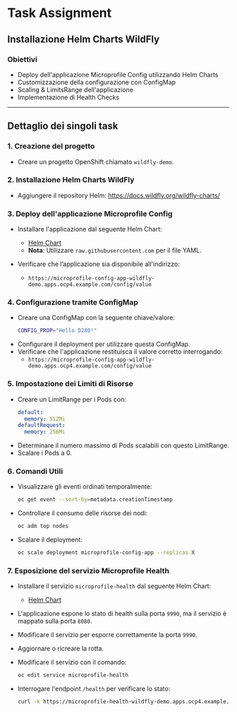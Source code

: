 # Task Assignment

## Installazione Helm Charts WildFly

### Obiettivi
- Deploy dell'applicazione Microprofile Config utilizzando Helm Charts
- Customizzazione della configurazione con ConfigMap
- Scaling & LimitsRange dell'applicazione
- Implementazione di Health Checks

---

## Dettaglio dei singoli task

### 1. Creazione del progetto
- Creare un progetto OpenShift chiamato `wildfly-demo`.

### 2. Installazione Helm Charts WildFly
- Aggiungere il repository Helm: https://docs.wildfly.org/wildfly-charts/

### 3. Deploy dell'applicazione Microprofile Config
- Installare l'applicazione dal seguente Helm Chart:
  - [Helm Chart](https://github.com/wildfly/quickstart/blob/main/microprofile-config/charts/helm.yaml)  
  - **Nota**: Utilizzare `raw.githubusercontent.com` per il file YAML.

- Verificare che l’applicazione sia disponibile all'indirizzo:
  - `https://microprofile-config-app-wildfly-demo.apps.ocp4.example.com/config/value`

### 4. Configurazione tramite ConfigMap
- Creare una ConfigMap con la seguente chiave/valore:
  ```bash
  CONFIG_PROP="Hello D280!"
  ```
- Configurare il deployment per utilizzare questa ConfigMap.
- Verificare che l'applicazione restituisca il valore corretto interrogando:
  - `https://microprofile-config-app-wildfly-demo.apps.ocp4.example.com/config/value`

### 5. Impostazione dei Limiti di Risorse
- Creare un LimitRange per i Pods con:
  ```yaml
  default:
    memory: 512Mi
  defaultRequest:
    memory: 256Mi
  ```
- Determinare il numero massimo di Pods scalabili con questo LimitRange.
- Scalare i Pods a 0.

### 6. Comandi Utili
- Visualizzare gli eventi ordinati temporalmente:
  ```bash
  oc get event --sort-by=metadata.creationTimestamp
  ```
- Controllare il consumo delle risorse dei nodi:
  ```bash
  oc adm top nodes
  ```
- Scalare il deployment:
  ```bash
  oc scale deployment microprofile-config-app --replicas X
  ```

### 7. Esposizione del servizio Microprofile Health
- Installare il servizio `microprofile-health` dal seguente Helm Chart:
  - [Helm Chart](https://raw.githubusercontent.com/wildfly/quickstart/refs/heads/main/microprofile-health/charts/helm.yaml)

- L'applicazione espone lo stato di health sulla porta `9990`, ma il servizio è mappato sulla porta `8080`.
- Modificare il servizio per esporre correttamente la porta `9990`.
- Aggiornare o ricreare la rotta.
- Modificare il servizio con il comando:
  ```bash
  oc edit service microprofile-health
  ```
- Interrogare l'endpoint `/health` per verificare lo stato:
  ```bash
  curl -k https://microprofile-health-wildfly-demo.apps.ocp4.example.com/health
  ```
